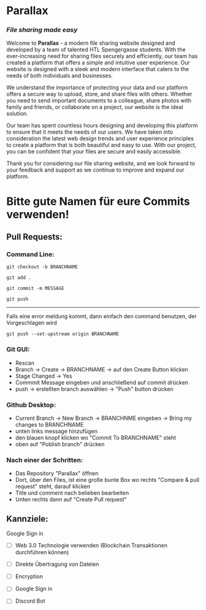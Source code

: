# Parallax 
### *File sharing made easy*


Welcome to **Parallax** - a modern file sharing website designed and developed by a team of talented HTL Spengergasse students. With the ever-increasing need for sharing files securely and efficiently, our team has created a platform that offers a simple and intuitive user experience. Our website is designed with a sleek and modern interface that caters to the needs of both individuals and businesses.

We understand the importance of protecting your data and our platform offers a secure way to upload, store, and share files with others. Whether you need to send important documents to a colleague, share photos with family and friends, or collaborate on a project, our website is the ideal solution.

Our team has spent countless hours designing and developing this platform to ensure that it meets the needs of our users. We have taken into consideration the latest web design trends and user experience principles to create a platform that is both beautiful and easy to use. With our project, you can be confident that your files are secure and easily accessible.

Thank you for considering our file sharing website, and we look forward to your feedback and support as we continue to improve and expand our platform.


# Bitte gute Namen für eure Commits verwenden!

## Pull Requests:

### Command Line:

 ```
 git checkout -b BRANCHNAME
 ```
```
git add .
```
```
git commit -m MESSAGE
```
```
git push
``` 
---
Falls eine error meldung kommt, dann einfach den command benutzen, der Vorgeschlagen wird 

```
git push --set-upstream origin BRANCHNAME
```
  
 ### Git GUI:
 * Rescan
 * Branch -> Create -> BRANCHNAME -> auf den Create Button klicken
 * Stage Changed -> Yes
 * Commmit Message eingeben und anschließend auf commit drücken
 * push -> erstellten branch auswählen -> "Push" button drücken
 
 ### Github Desktop:
 * Current Branch -> New Branch -> BRANCHNME eingeben -> Bring my changes to BRANCHNAME
 * unten links message hinzufügen
 * den blauen knopf klicken wo "Commit To BRANCHNAME" steht 
 * oben auf "Publish branch" drücken
 
 ### Nach einer der Schritten:
 * Das Repository "Parallax" öffnen
 * Dort, über den Files, ist eine große bunte Box wo rechts "Compare & pull request" steht, darauf klicken
 * Title und comment nach belieben bearbeiten
 * Unten rechts dann auf "Create Pull request"

 ## Kannziele:


Google Sign in


- [ ] Web 3.0 Technologie verwenden (Blockchain Transaktionen   durchführen können)
- [ ] Direkte Übertragung von Dateien
- [ ] Encryption 
- [ ] Google Sign in
- [ ] Discord Bot 





